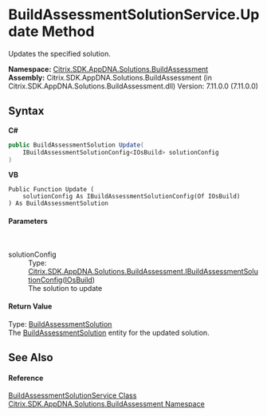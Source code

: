 # BuildAssessmentSolutionService.Update Method 
 

Updates the specified solution.

**Namespace:**&nbsp;[Citrix.SDK.AppDNA.Solutions.BuildAssessment](853bdb50-ea5c-dc0d-0be0-7254b6c38034.md)<br />**Assembly:**&nbsp;Citrix.SDK.AppDNA.Solutions.BuildAssessment (in Citrix.SDK.AppDNA.Solutions.BuildAssessment.dll) Version: 7.11.0.0 (7.11.0.0)

## Syntax

**C#**
```csharp
public BuildAssessmentSolution Update(
	IBuildAssessmentSolutionConfig<IOsBuild> solutionConfig
)
```

**VB**
```vbnet
Public Function Update ( 
	solutionConfig As IBuildAssessmentSolutionConfig(Of IOsBuild)
) As BuildAssessmentSolution
```


#### Parameters
&nbsp;<dl><dt>solutionConfig</dt><dd>Type: <a href="e078570d-b908-6d8e-cd70-10723f782e6f">Citrix.SDK.AppDNA.Solutions.BuildAssessment.IBuildAssessmentSolutionConfig</a>(<a href="4158b019-b5d9-7bae-256b-909b90b14535">IOsBuild</a>)<br />The solution to update</dd></dl>

#### Return Value
Type: <a href="1c1d0ea7-aac4-5a0e-1e37-8d86f5021742">BuildAssessmentSolution</a><br />The <a href="1c1d0ea7-aac4-5a0e-1e37-8d86f5021742">BuildAssessmentSolution</a> entity for the updated solution.

## See Also


#### Reference
<a href="bbc6b74b-462d-d5de-b7d2-b8938836b70b">BuildAssessmentSolutionService Class</a><br /><a href="853bdb50-ea5c-dc0d-0be0-7254b6c38034">Citrix.SDK.AppDNA.Solutions.BuildAssessment Namespace</a><br />